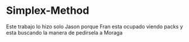 # Simplex-Method

Este trabajo lo hizo solo Jason porque Fran esta ocupado viendo packs y esta buscando la manera de pedirsela a Moraga
